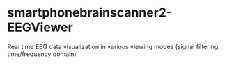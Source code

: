 smartphonebrainscanner2-EEGViewer
=================================

Real time EEG data visualization in various viewing modes (signal filtering, time/frequency domain)
